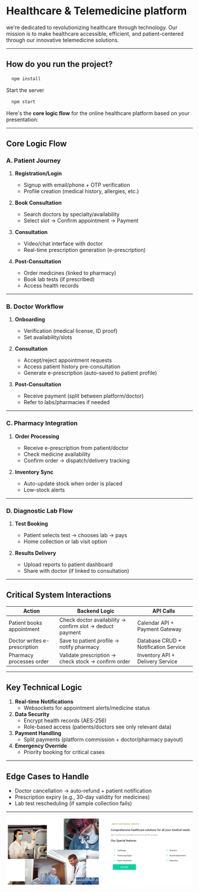 # Healthcare & Telemedicine platform
we're dedicated to revolutionizing healthcare through technology. Our mission is to make healthcare accessible, efficient, and patient-centered through our innovative telemedicine solutions.

---

## **How ​​do you run the project?**

```bash
  npm install
```

Start the server

```bash
  npm start
```

Here's the **core logic flow** for the online healthcare platform based on your presentation:

---

## **Core Logic Flow**

### **A. Patient Journey**
1. **Registration/Login**  
   - Signup with email/phone + OTP verification  
   - Profile creation (medical history, allergies, etc.)  

2. **Book Consultation**  
   - Search doctors by specialty/availability  
   - Select slot → Confirm appointment → Payment  

3. **Consultation**  
   - Video/chat interface with doctor  
   - Real-time prescription generation (e-prescription)  

4. **Post-Consultation**  
   - Order medicines (linked to pharmacy)  
   - Book lab tests (if prescribed)  
   - Access health records  

---

### **B. Doctor Workflow**  
1. **Onboarding**  
   - Verification (medical license, ID proof)  
   - Set availability/slots  

2. **Consultation**  
   - Accept/reject appointment requests  
   - Access patient history pre-consultation  
   - Generate e-prescription (auto-saved to patient profile)  

3. **Post-Consultation**  
   - Receive payment (split between platform/doctor)  
   - Refer to labs/pharmacies if needed  

---

### **C. Pharmacy Integration**  
1. **Order Processing**  
   - Receive e-prescription from patient/doctor  
   - Check medicine availability  
   - Confirm order → dispatch/delivery tracking  

2. **Inventory Sync**  
   - Auto-update stock when order is placed  
   - Low-stock alerts  

---

### **D. Diagnostic Lab Flow**  
1. **Test Booking**  
   - Patient selects test → chooses lab → pays  
   - Home collection or lab visit option  

2. **Results Delivery**  
   - Upload reports to patient dashboard  
   - Share with doctor (if linked to consultation)  

---

## **Critical System Interactions**
| **Action**               | **Backend Logic**                                  | **API Calls**                          |
|--------------------------|----------------------------------------------------|----------------------------------------|
| Patient books appointment | Check doctor availability → confirm slot → deduct payment | Calendar API + Payment Gateway         |
| Doctor writes e-prescription | Save to patient profile → notify pharmacy | Database CRUD + Notification Service   |
| Pharmacy processes order | Validate prescription → check stock → confirm order | Inventory API + Delivery Service       |

---

## **Key Technical Logic**
1. **Real-time Notifications**  
   - Websockets for appointment alerts/medicine status  
2. **Data Security**  
   - Encrypt health records (AES-256)  
   - Role-based access (patients/doctors see only relevant data)  
3. **Payment Handling**  
   - Split payments (platform commission + doctor/pharmacy payout)  
4. **Emergency Override**  
   - Priority booking for critical cases  

---

## **Edge Cases to Handle**
- Doctor cancellation → auto-refund + patient notification  
- Prescription expiry (e.g., 30-day validity for medicines)  
- Lab test rescheduling (if sample collection fails)  

---

![alt text](<public/home.png>) 